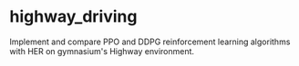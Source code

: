 # highway_driving
Implement and compare PPO and DDPG reinforcement learning algorithms with HER on gymnasium's Highway environment.
